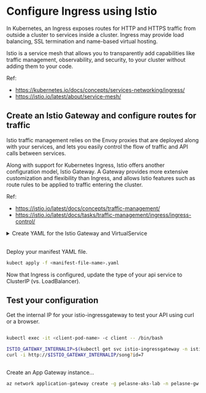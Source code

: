 # Configure Ingress using Istio

In Kubernetes, an Ingress exposes routes for HTTP and HTTPS traffic from outside a cluster to services inside a cluster.
Ingress may provide load balancing, SSL termination and name-based virtual hosting.

Istio is a service mesh that allows you to transparently add capabilities like traffic management, observability, and security, to your cluster without adding them to your code.

Ref:

* https://kubernetes.io/docs/concepts/services-networking/ingress/
* https://istio.io/latest/about/service-mesh/

## Create an Istio Gateway and configure routes for traffic

Istio traffic management relies on the Envoy proxies that are deployed along with your services, and lets you easily control the flow of traffic and API calls between services.

Along with support for Kubernetes Ingress, Istio offers another configuration model, Istio Gateway. A Gateway provides more extensive customization and flexibility than Ingress, and allows Istio features such as route rules to be applied to traffic entering the cluster.

Ref:

* https://istio.io/latest/docs/concepts/traffic-management/
* https://istio.io/latest/docs/tasks/traffic-management/ingress/ingress-control/

<details>
  <summary>Create YAML for the Istio Gateway and VirtualService</summary>

```yaml
apiVersion: networking.istio.io/v1alpha3
kind: Gateway
metadata:
  name: song-gateway
spec:
  selector:
    istio: ingressgateway # use Istio default gateway implementation
  servers:
  - port:
      number: 80
      name: http
      protocol: HTTP
    hosts:
    - "*"
---
apiVersion: networking.istio.io/v1alpha3
kind: VirtualService
metadata:
  name: song
spec:
  hosts:
  - "*"
  gateways:
  - default/song-gateway
  http:
  - match:
    - uri:
        exact: /song
    route:
    - destination:
        host: api
        port:
          number: 80
```

>NOTE: For the purpose of this lab, you can use a wildcard `*` value for the host in the Gateway and VirtualService configurations. In a real world scenario, you would use your host's domain name.
</details>
&nbsp;

Deploy your manifest YAML file.

```bash
kubect apply -f <manifest-file-name>.yaml
```

Now that Ingress is configured, update the type of your api service to ClusterIP (vs. LoadBalancer).

## Test your configuration

Get the internal IP for your istio-ingressgateway to test your API using curl or a browser.

```bash

kubectl exec -it <client-pod-name> -c client -- /bin/bash

ISTIO_GATEWAY_INTERNALIP=$(kubectl get svc istio-ingressgateway -n istio-system -o jsonpath='{.status.loadBalancer.ingress[0].ip}')
curl -i http://$ISTIO_GATEWAY_INTERNALIP/song?id=7
```

## 

Create an App Gateway instance...

```bash
az network application-gateway create -g pelasne-aks-lab -n pelasne-gw --sku Standard_v2 --subnet /subscriptions/41f2f239-ca68-48bf-b2f0-dff8b108965a/resourceGroups/MC_pelasne-aks-lab_pelasneakslab_eastus/providers/Microsoft.Network/virtualNetworks/aks-vnet-28051105/subnets/appgw-subnet --servers 10.240.0.7 --public-ip-address pelasne-appgw-ip
```